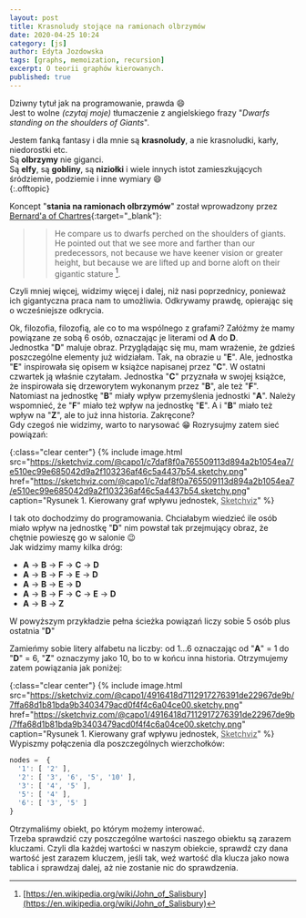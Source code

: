 ```yaml
---
layout: post
title: Krasnoludy stojące na ramionach olbrzymów
date: 2020-04-25 10:24
category: [js]
author: Edyta Jozdowska
tags: [graphs, memoization, recursion]
excerpt: O teorii graphów kierowanych.
published: true
---
```


Dziwny tytuł jak na programowanie, prawda :smile:  
Jest to wolne _(czytaj moje)_ tłumaczenie z angielskiego frazy "*Dwarfs standing on the shoulders of Giants*".  

Jestem fanką fantasy i dla mnie są **krasnoludy**, a nie krasnoludki, karły, niedorostki etc.  
Są **olbrzymy** nie giganci.  
Są **elfy**, są **gobliny**, są **niziołki** i wiele innych istot zamieszkujących śródziemie, podziemie i inne wymiary :smile:  
{:.offtopic}

Koncept "**stania na ramionach olbrzymów**" został wprowadzony przez [Bernard'a of Chartres](https://pl.wikipedia.org/wiki/Bernard_z_Chartres){:target="_blank"}: 
>>He compare us to dwarfs perched on the shoulders of giants. He pointed out that we see more and farther than our predecessors, not because we have keener vision or greater height, but because we are lifted up and borne aloft on their gigantic stature [^1].

Czyli mniej więcej, widzimy więcej i dalej, niż nasi poprzednicy, ponieważ ich gigantyczna praca nam to umożliwia. Odkrywamy prawdę, opierając się o wcześniejsze odkrycia.

Ok, filozofia, filozofią, ale co to ma wspólnego z grafami?
Załóżmy że mamy powiązane ze sobą 6 osób, oznaczając je literami od **A** do **D**.  
Jednostka "**D**" maluje obraz. Przyglądając się mu, mam wrażenie, że gdzieś poszczególne elementy już widziałam. Tak, na obrazie u "**E**". Ale, jednostka "**E**" inspirowała się opisem w książce napisanej przez "**C**". W ostatni czwartek ją właśnie czytałam. Jednostka "**C**" przyznała w swojej książce, że inspirowała się drzeworytem wykonanym przez "**B**", ale też  "**F**". Natomiast na jednostkę "**B**" miały wpływ przemyślenia jednostki "**A**". Należy wspomnieć, że "**F**" miało też wpływ na jednostkę "**E**". A i "**B**" miało też wpływ na "**Z**", ale to już inna historia. Zakręcone?  
Gdy czegoś nie widzimy, warto to narysować :grin:
Rozrysujmy zatem sieć powiązań: 
<style>
  .animIcon svg{display:none!important}
  .animIcon:hover svg{display:block!important}
</style>
{:class="clear center"}
{%
    include image.html 
    src="https://sketchviz.com/@capo1/c7daf8f0a765509113d894a2b1054ea7/e510ec99e685042d9a2f103236af46c5a4437b54.sketchy.png" 
    href="https://sketchviz.com/@capo1/c7daf8f0a765509113d894a2b1054ea7/e510ec99e685042d9a2f103236af46c5a4437b54.sketchy.png"
    caption="Rysunek 1. Kierowany graf wpływu jednostek, <a href='//sketchviz.com/@capo1/c7daf8f0a765509113d894a2b1054ea7' style='color:#555;'>Sketchviz</a>"
%}

I tak oto dochodzimy do programowania. Chciałabym wiedzieć ile osób miało wpływ na jednostkę "**D**" nim powstał tak przejmujący obraz, że chętnie powieszę go w salonie :wink:  
Jak widzimy mamy kilka dróg:
- **A** -> **B** -> **F** -> **C** -> **D**
- **A** -> **B** -> **F** -> **E** -> **D**
- **A** -> **B** -> **E** -> **D**
- **A** -> **B** -> **F** -> **C** -> **E** -> **D**
- **A** -> **B** -> **Z**

W powyższym przykładzie pełna ścieżka powiązań liczy sobie 5 osób plus ostatnia "**D**"

Zamieńmy sobie litery alfabetu na liczby: od 1...6 oznaczając od "**A**" = 1 do "**D**" = 6, "**Z**" oznaczymy jako 10, bo to w końcu inna historia. Otrzymujemy zatem powiązania jak poniżej:

{:class="clear center"}
{%
    include image.html 
    src="https://sketchviz.com/@capo1/4916418d7112917276391de22967de9b/7ffa68d1b81bda9b3403479acd0f4f4c6a04ce00.sketchy.png" 
    href="https://sketchviz.com/@capo1/4916418d7112917276391de22967de9b/7ffa68d1b81bda9b3403479acd0f4f4c6a04ce00.sketchy.png"
    caption="Rysunek 1. Kierowany graf wpływu jednostek, <a href='//sketchviz.com/@capo1/4916418d7112917276391de22967de9b' style='color:#555;'>Sketchviz</a>"
%}
Wypiszmy połączenia dla poszczególnych wierzchołków:
```js
nodes =  {
  '1': [ '2' ],
  '2': [ '3', '6', '5', '10' ],
  '3': [ '4', '5' ],
  '5': [ '4' ],
  '6': [ '3', '5' ]
}
```
Otrzymaliśmy obiekt, po którym możemy interować.  
Trzeba sprawdzić czy poszczególne wartości naszego obiektu są zarazem kluczami. Czyli dla każdej wartości w naszym obiekcie, sprawdź czy dana wartość jest zarazem kluczem, jeśli tak, weź wartość dla klucza jako nowa tablica i sprawdzaj dalej, aż nie zostanie nic do sprawdzenia. 

[^1]: [https://en.wikipedia.org/wiki/John_of_Salisbury](https://en.wikipedia.org/wiki/John_of_Salisbury)
